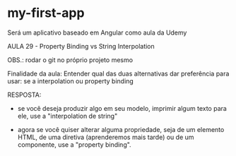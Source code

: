 # my-first-app
Será um aplicativo baseado em Angular como aula da Udemy

AULA 29 - Property Binding vs String Interpolation

OBS.: rodar o git no próprio projeto mesmo

Finalidade da aula:
Entender qual das duas alternativas dar preferência para usar: se a interpolation ou property binding

RESPOSTA:
- se você deseja produzir algo em seu modelo, imprimir algum texto para ele, use a "interpolation de string"

- agora se você quiser alterar alguma propriedade, seja de um elemento HTML, de uma diretiva (aprenderemos mais tarde) ou de um componente, use a "property binding".